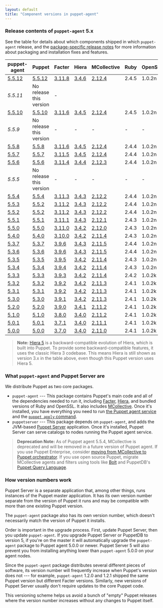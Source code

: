 ```yaml
---
layout: default
title: "Component versions in puppet-agent"
---
```


[Facter]: {{facter}}/
[Hiera]: {{hiera}}/
[MCollective]: /docs/mcollective/
[agent]: ./services_agent_unix.html
[apply]: ./services_apply.html
[Puppet Server]: {{puppetserver}}/
[release notes]: ./release_notes_agent.html

### Release contents of `puppet-agent` 5.x

See the table for details about which components shipped in which `puppet-agent` release, and the [package-specific release notes][release notes] for more information about packaging and installation fixes and features.

<table>
  <thead>
    <tr>
      <th>puppet-agent</th> <th>Puppet</th> <th>Facter</th> <th>Hiera</th> <th>MCollective</th> <th>Ruby</th> <th>OpenSSL</th>
    </tr>
  </thead>

  <tbody>
  <tr><td><a href="/puppet/5.5/release_notes_agent.html#puppet-agent-5512">5.5.12</a></td> <td><a href="/puppet/5.5/release_notes.html#puppet-5512">5.5.12</a></td> <td><a href="/facter/3.11/release_notes.html#facter-3116">3.11.8</a></td> <td><a href="/puppet/5.5/release_notes.html#puppet-5510">3.4.6</a></td> <td><a href="/mcollective/current/releasenotes.html">2.12.4</a></td> <td>2.4.5</td> <td>1.0.2n</td></tr> 
  <tr><td><em>5.5.11</em></td><td>No release this version</td> <td><em>-</em></td> 
  <tr><td><a href="/puppet/5.5/release_notes_agent.html#puppet-agent-5510">5.5.10</a></td> <td><a href="/puppet/5.5/release_notes.html#puppet-5510">5.5.10</a></td> <td><a href="/facter/3.11/release_notes.html#facter-3116">3.11.6</a></td> <td><a href="/puppet/5.5/release_notes.html#puppet-5510">3.4.5</a></td> <td><a href="/mcollective/current/releasenotes.html">2.12.4</a></td> <td>2.4.5</td> <td>1.0.2n</td></tr>
    <tr><td><em>5.5.9</em></td><td>No release this version</td> <td><em>-</em></td> <td>-</td> <td>-</td> <td>-</td> <td>-</td></tr>
  <tr><td><a href="/puppet/5.5/release_notes_agent.html#puppet-agent-558">5.5.8</a></td> <td><a href="/puppet/5.5/release_notes.html#puppet-558">5.5.8</a></td> <td><a href="/facter/3.11/release_notes.html#facter-3116">3.11.6</a></td> <td><a href="/puppet/5.5/release_notes.html#puppet-558">3.4.5</a></td> <td><a href="/mcollective/current/releasenotes.html">2.12.4</a></td> <td>2.4.4</td> <td>1.0.2n</td></tr>
  <tr><td><a href="/puppet/5.5/release_notes_agent.html#puppet-agent-557">5.5.7</a></td> <td><a href="/puppet/5.5/release_notes.html#puppet-557">5.5.7</a></td> <td><a href="/facter/3.11/release_notes.html#facter-3115">3.11.5</a></td> <td><a href="/puppet/5.5/release_notes.html#puppet-557">3.4.5</a></td> <td><a href="/mcollective/current/releasenotes.html">2.12.4</a></td> <td>2.4.4</td> <td>1.0.2n</td></tr>
    <tr><td><a href="/puppet/5.5/release_notes_agent.html#puppet-agent-556">5.5.6</a></td> <td><a href="/puppet/5.5/release_notes.html#puppet-556">5.5.6</a></td> <td><a href="/facter/3.11/release_notes.html#facter-3114">3.11.4</a></td> <td><a href="/hiera/3.4/release_notes.html#hiera-344">3.4.4</a></td> <td><a href="/mcollective/current/releasenotes.html">2.12.3</a></td> <td>2.4.4</td> <td>1.0.2n</td></tr>
    <tr><td><em>5.5.5</em></td><td>No release this version</td> <td><em>-</em></td> <td>-</td> <td>-</td> <td>-</td> <td>-</td></tr>
    <tr><td><a href="/puppet/5.5/release_notes_agent.html#puppet-agent-554">5.5.4</a></td> <td><a href="/puppet/5.5/release_notes.html#puppet-554">5.5.4</a></td> <td><a href="/facter/3.11/release_notes.html#facter-3112">3.11.3</a></td> <td><a href="/hiera/3.4/release_notes.html#hiera-343">3.4.3</a></td> <td><a href="/mcollective/current/releasenotes.html">2.12.2</a></td> <td>2.4.4</td> <td>1.0.2n</td></tr>
    <tr><td><a href="/puppet/5.5/release_notes_agent.html#puppet-agent-553">5.5.3</a></td> <td><a href="/puppet/5.5/release_notes.html#puppet-552">5.5.2</a></td> <td><a href="/facter/3.11/release_notes.html#facter-3112">3.11.2</a></td> <td><a href="/hiera/3.4/release_notes.html#hiera-343">3.4.3</a></td> <td><a href="/mcollective/current/releasenotes.html">2.12.2</a></td> <td>2.4.4</td> <td>1.0.2n</td></tr>
    <tr><td><a href="/puppet/5.5/release_notes_agent.html#puppet-agent-552">5.5.2</a></td> <td><a href="/puppet/5.5/release_notes.html#puppet-552">5.5.2</a></td> <td><a href="/facter/3.11/release_notes.html#facter-3112">3.11.2</a></td> <td><a href="/hiera/3.4/release_notes.html#hiera-343">3.4.3</a></td> <td><a href="/mcollective/current/releasenotes.html">2.12.2</a></td> <td>2.4.4</td> <td>1.0.2n</td></tr>
    <tr><td><a href="/puppet/5.5/release_notes_agent.html#puppet-agent-551">5.5.1</a></td> <td><a href="/puppet/5.5/release_notes.html#puppet-551">5.5.1</a></td> <td><a href="/facter/3.11/release_notes.html#facter-3111">3.11.1</a></td> <td><a href="/hiera/3.4/release_notes.html#hiera-343">3.4.3</a></td> <td><a href="/mcollective/current/releasenotes.html">2.12.1</a></td> <td>2.4.3</td> <td>1.0.2n</td></tr>
    <tr><td><a href="/puppet/5.5/release_notes_agent.html#puppet-agent-550">5.5.0</a></td> <td><a href="/puppet/5.5/release_notes.html#puppet-550">5.5.0</a></td> <td><a href="/facter/3.11/release_notes.html#facter-3110">3.11.0</a></td> <td><a href="/hiera/3.4/release_notes.html#hiera-342">3.4.2</a></td> <td><a href="/mcollective/current/releasenotes.html">2.12.0</a></td> <td>2.4.3</td> <td>1.0.2n</td></tr>
    <tr><td><a href="/puppet/5.4/release_notes_agent.html#puppet-agent-540">5.4.0</a></td> <td><a href="/puppet/5.4/release_notes.html#puppet-540">5.4.0</a></td> <td><a href="/facter/3.10/release_notes.html#facter-3100">3.10.0</a></td> <td><a href="/hiera/3.4/release_notes.html#hiera-342">3.4.2</a></td> <td><a href="/mcollective/current/releasenotes.html">2.11.4</a></td> <td>2.4.3</td> <td>1.0.2n</td></tr>
    <tr><td><a href="/puppet/5.3/release_notes_agent.html#puppet-agent-537">5.3.7</a></td> <td><a href="/puppet/5.3/release_notes.html#puppet-537">5.3.7</a></td> <td><a href="/facter/3.9/release_notes.html#facter-396">3.9.6</a></td> <td><a href="/hiera/3.4/release_notes.html#hiera-343">3.4.3</a></td> <td><a href="/mcollective/current/releasenotes.html">2.11.5</a></td> <td>2.4.4</td> <td>1.0.2n</td></tr>
    <tr><td><a href="/puppet/5.3/release_notes_agent.html#puppet-agent-536">5.3.6</a></td> <td><a href="/puppet/5.3/release_notes.html#puppet-536">5.3.6</a></td> <td><a href="/facter/3.9/release_notes.html#facter-396">3.9.6</a></td> <td><a href="/hiera/3.4/release_notes.html#hiera-343">3.4.3</a></td> <td><a href="/mcollective/current/releasenotes.html">2.11.5</a></td> <td>2.4.4</td> <td>1.0.2n</td></tr>
    <tr><td><a href="/puppet/5.3/release_notes_agent.html#puppet-agent-535">5.3.5</a></td> <td><a href="/puppet/5.3/release_notes.html#puppet-535">5.3.5</a></td> <td><a href="/facter/3.9/release_notes.html#facter-395">3.9.5</a></td> <td><a href="/hiera/3.4/release_notes.html#hiera-342">3.4.2</a></td> <td><a href="/mcollective/current/releasenotes.html">2.11.4</a></td> <td>2.4.3</td> <td>1.0.2n</td></tr>
    <tr><td><a href="/puppet/5.3/release_notes_agent.html#puppet-agent-534">5.3.4</a></td> <td><a href="/puppet/5.3/release_notes.html#puppet-534">5.3.4</a></td> <td><a href="/facter/3.9/release_notes.html#facter-394">3.9.4</a></td> <td><a href="/hiera/3.4/release_notes.html#hiera-342">3.4.2</a></td> <td><a href="/mcollective/current/releasenotes.html">2.11.4</a></td> <td>2.4.3</td> <td>1.0.2n</td></tr>
    <tr><td><a href="/puppet/5.3/release_notes_agent.html#puppet-agent-533">5.3.3</a></td> <td><a href="/puppet/5.3/release_notes.html#puppet-533">5.3.3</a></td> <td><a href="/facter/3.9/release_notes.html#facter-393">3.9.3</a></td> <td><a href="/hiera/3.4/release_notes.html#hiera-342">3.4.2</a></td> <td><a href="/mcollective/current/releasenotes.html">2.11.4</a></td> <td>2.4.2</td> <td>1.0.2k</td></tr>
    <tr><td><a href="/puppet/5.3/release_notes_agent.html#puppet-agent-532">5.3.2</a></td> <td><a href="/puppet/5.3/release_notes.html#puppet-532">5.3.2</a></td> <td><a href="/facter/3.9/release_notes.html#facter-392">3.9.2</a></td> <td><a href="/hiera/3.4/release_notes.html#hiera-342">3.4.2</a></td> <td><a href="/mcollective/releasenotes.html">2.11.3</a></td> <td>2.4.1</td> <td>1.0.2k</td></tr>
    <tr><td><a href="/puppet/5.3/release_notes_agent.html#puppet-agent-531">5.3.1</a></td> <td><a href="/puppet/5.3/release_notes.html#puppet-531">5.3.1</a></td> <td><a href="/facter/3.9/release_notes.html#facter-392">3.9.2</a></td> <td><a href="/hiera/3.4/release_notes.html#hiera-342">3.4.2</a></td> <td><a href="/mcollective/releasenotes.html">2.11.3</a></td> <td>2.4.1</td> <td>1.0.2k</td></tr>
    <tr><td><a href="/puppet/5.3/release_notes_agent.html#puppet-agent-530">5.3.0</a></td> <td><a href="/puppet/5.3/release_notes.html#puppet-530">5.3.0</a></td> <td><a href="/facter/3.9/release_notes.html#facter-391">3.9.1</a></td> <td><a href="/hiera/3.4/release_notes.html#hiera-342">3.4.2</a></td> <td><a href="/mcollective/releasenotes.html">2.11.3</a></td> <td>2.4.1</td> <td>1.0.2k</td></tr>
    <tr><td><a href="/puppet/5.2/release_notes_agent.html#puppet-agent-520">5.2.0</a></td> <td><a href="/puppet/5.2/release_notes.html#puppet-520">5.2.0</a></td> <td><a href="/facter/3.9/release_notes.html#facter-390">3.9.0</a></td> <td><a href="/hiera/3.4/release_notes.html#hiera-341">3.4.1</a></td> <td><a href="/mcollective/releasenotes.html">2.11.2</a></td> <td>2.4.1</td> <td>1.0.2k</td></tr>
    <tr><td><a href="/puppet/5.1/release_notes_agent.html#puppet-agent-510">5.1.0</a></td> <td><a href="/puppet/5.1/release_notes.html#puppet-510">5.1.0</a></td> <td><a href="/facter/3.8/release_notes.html#facter-380">3.8.0</a></td> <td><a href="/hiera/3.4/release_notes.html#hiera-340">3.4.0</a></td> <td><a href="/mcollective/releasenotes.html">2.11.2</a></td> <td>2.4.1</td> <td>1.0.2k</td></tr>
    <tr><td><a href="/puppet/5.0/release_notes_agent.html#puppet-agent-501">5.0.1</a></td> <td><a href="/puppet/5.0/release_notes.html#puppet-501">5.0.1</a></td> <td><a href="/facter/3.7/release_notes.html#facter-371">3.7.1</a></td> <td><a href="/hiera/3.4/release_notes.html#hiera-340">3.4.0</a></td> <td><a href="/mcollective/releasenotes.html">2.11.1</a></td> <td>2.4.1</td> <td>1.0.2k</td></tr>
    <tr><td><a href="/puppet/5.0/release_notes_agent.html#puppet-agent-500">5.0.0</a></td> <td><a href="/puppet/5.0/release_notes.html#puppet-500">5.0.0</a></td> <td><a href="/facter/3.7/release_notes.html#facter-370">3.7.0</a></td> <td><a href="/hiera/3.4/release_notes.html#hiera-340">3.4.0</a></td> <td><a href="/mcollective/releasenotes.html">2.11.0</a></td> <td>2.4.1</td> <td>1.0.2k</td></tr>
  </tbody>
</table>


> **Note:** [Hiera 5](./hiera_intro.html) is a backward-compatible evolution of Hiera, which is built into Puppet. To provide some backward-compatible features, it uses the classic Hiera 3 codebase. This means Hiera is still shown as version 3.x in the table above, even though this Puppet version uses Hiera 5.

### What `puppet-agent` and Puppet Server are

We distribute Puppet as two core packages.

-   `puppet-agent` --- This package contains Puppet's main code and all of the dependencies needed to run it, including [Facter][], [Hiera][], and bundled versions of Ruby and OpenSSL. It also includes [MCollective][]. Once it's installed, you have everything you need to run [the Puppet agent service][agent] and the [`puppet apply` command][apply].
-   `puppetserver` --- This package depends on `puppet-agent`, and adds the JVM-based [Puppet Server][] application. Once it's installed, Puppet Server can serve catalogs to nodes running the Puppet agent service.

> **Deprecation Note:** As of Puppet agent 5.5.4, MCollective is deprecated and will be removed in a future version of Puppet agent. If you use Puppet Enterprise, consider [moving from MCollective to Puppet orchestrator](/docs/pe/2018.1/migrating_from_mcollective_to_orchestrator.html). If you use open source Puppet, migrate MCollective agents and filters using tools like [Bolt](/docs/bolt/) and PuppetDB's [Puppet Query Language](/docs/puppetdb/).

### How version numbers work

Puppet Server is a separate application that, among other things, runs instances of the Puppet master application. It has its own version number separate from the version of Puppet it runs and may be compatible with more than one existing Puppet version.

The `puppet-agent` package also has its own version number, which doesn't necessarily match the version of Puppet it installs.

Order is important in the upgrade process. First, update Puppet Server, then you update `puppet-agent`. If you upgrade Puppet Server or PuppetDB to version 5, if you're on the master it will automatically upgrade the `puppet-agent` package to Puppet agent 5.0.0 or newer. Puppet Server 5 will also prevent you from installing anything lower than `puppet-agent` 5.0.0 on your agent nodes.

Since the `puppet-agent` package distributes several different pieces of software, its version number will frequently increase when Puppet's version does not --- for example, `puppet-agent` 1.2.0 and 1.2.1 shipped the same Puppet version but different Facter versions. Similarly, new versions of Puppet Server usually don't require updates to the core Puppet code.

This versioning scheme helps us avoid a bunch of "empty" Puppet releases where the version number increases without any changes to Puppet itself.
